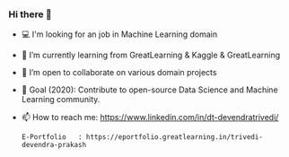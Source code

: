 ### Hi there 👋

- 💻 I'm looking for an job in Machine Learning domain

- 🌱 I’m currently learning from GreatLearning & Kaggle & GreatLearning

- 👯 I’m open to collaborate on various domain projects

- 🎯 Goal (2020): Contribute to open-source Data Science and Machine Learning community.

- 📫 How to reach me: https://www.linkedin.com/in/dt-devendratrivedi/

      E-Portfolio   : https://eportfolio.greatlearning.in/trivedi-devendra-prakash
